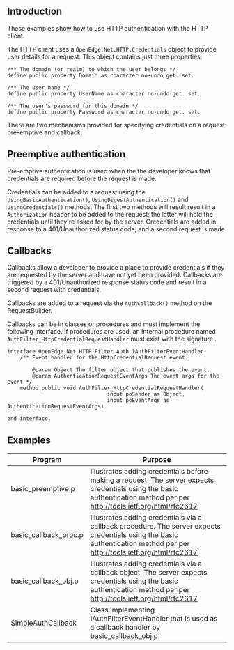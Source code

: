 ## Introduction
These examples show how to use HTTP authentication with the HTTP client. 

The HTTP client uses a `OpenEdge.Net.HTTP.Credentials` object to provide user details for a request. This object contains just three properties:

    /** The domain (or realm) to which the user belongs */
    define public property Domain as character no-undo get. set.
    
    /** The user name */
    define public property UserName as character no-undo get. set.
    
    /** The user's password for this domain */
    define public property Password as character no-undo get. set.


There are two mechanisms provided for specifying credentials on a request: pre-emptive and callback.

## Preemptive authentication
Pre-emptive authentication is used when the the developer knows that credentials are required before the request is made.

Credentials can be added to a request using the `UsingBasicAuthentication()`, `UsingDigestAuthentication()` and `UsingCredentials()` methods. The first two methods will result result in a `Authorization` header to be added to the request; the latter will hold the credentials until they're asked for by the server. Credentials are added in response to a 401/Unauthorized status code, and a second request is made.


## Callbacks
Callbacks allow a developer to provide a place to provide credentials if they are requested by the server and have not yet been provided. Callbacks are triggered by a 401/Unauthorized response status code and result in a second request with credentials.

Callbacks are added to a request via the `AuthCallback()` method on the RequestBuilder.

Callbacks can be in classes or procedures and must implement the following interface. If procedures are used, an internal procedure named `AuthFilter_HttpCredentialRequestHandler` must exist with the signature .

	interface OpenEdge.Net.HTTP.Filter.Auth.IAuthFilterEventHandler:
	    /** Event handler for the HttpCredentialRequest event.
        
	        @param Object The filter object that publishes the event.
	        @param AuthenticationRequestEventArgs The event args for the event */
	    method public void AuthFilter_HttpCredentialRequestHandler(
	                                input poSender as Object,
	                                input poEventArgs as AuthenticationRequestEventArgs).    
	
	end interface.


## Examples
| Program | Purpose |
| ---- | ---- | 
| basic_preemptive.p | Illustrates adding credentials before making a request. The server expects credentials using the basic authentication method per per http://tools.ietf.org/html/rfc2617 |
| basic_callback_proc.p | Illustrates adding credentials via a callback procedure. The server expects credentials using the basic authentication method per per http://tools.ietf.org/html/rfc2617  | 
| basic_callback_obj.p | Illustrates adding credentials via a callback object. The server expects credentials using the basic authentication method per per http://tools.ietf.org/html/rfc2617  | 
| SimpleAuthCallback | Class implementing IAuthFilterEventHandler that is used as a callback handler by basic_callback_obj.p |
